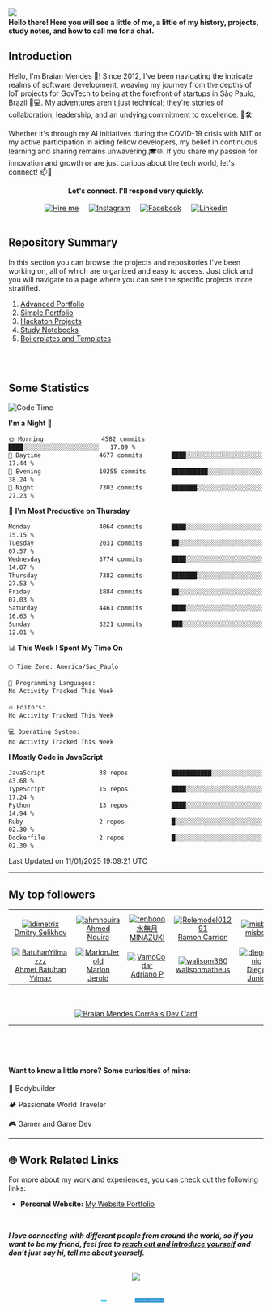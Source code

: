 <!-- SECTION 01: BANNER -->
<img src="https://capsule-render.vercel.app/api?type=waving&color=timeGradient&height=250&section=header&text=Braian%20Mendes&fontSize=70&fontAlignY=35&desc=Full-Stack%20Software%20Developer/Engineer&descAlignY=50" />
     	
<!-- ## Table of Contents -->
<div>
<b>Hello there! Here you will see a little of me, a little of my history, projects, study notes, and how to call me for a chat.</b>
<br/>
	 
<!-- 1. [About Me](#introduction)
2. [Skills](#skills)
3. [Experience](#experience)
4. [Education](#education)
5. [Certifications](#certifications)
6. [Achievements](#achievements)
7. [Hobbies & Interests](#hobbies-interests)
8. [Contact](#contact) 
-->

## Introduction
Hello, I'm Braian Mendes 👋! Since 2012, I've been navigating the intricate realms of software development, weaving my journey from the depths of IoT projects for GovTech to being at the forefront of startups in São Paulo, Brazil 🌆💻. My adventures aren't just technical; they're stories of collaboration, leadership, and an undying commitment to excellence. 🚀🛠️

Whether it's through my AI initiatives during the COVID-19 crisis with MIT or my active participation in aiding fellow developers, my belief in continuous learning and sharing remains unwavering 🎓🌐. If you share my passion for innovation and growth or are just curious about the tech world, let's connect! 📫🙌
    
<div align="center"><b>Let's connect. I'll respond very quickly.</b></div>
	
<br/>
	
<div align="center" style="display: flex; align-items: center; justify-content: center;">
  <a href="https://api.whatsapp.com/send?phone=5537991512954">
    <img style="display: block; margin: 0 10px; width: auto; height: 35px;" src="https://img.shields.io/badge/-Hire%20me-blue?style=for-the-badge" alt="Hire me">
  </a>
  <a href="https://www.instagram.com/uaibraian/">
    <img style="display: block; margin: 0 10px; width: auto; height: 35px;" src="https://img.shields.io/badge/-Instagram-black?style=for-the-badge" alt="Instagram">
  </a>
  <a href="https://www.facebook.com/braianmtech">
    <img style="display: block; margin: 0 10px; width: auto; height: 35px;" src="https://img.shields.io/badge/-Facebook-%231877F2?style=for-the-badge" alt="Facebook">
  </a>
  <a href="https://www.linkedin.com/in/braianmendes/">
    <img style="display: block; margin: 0 10px; width: auto; height: 35px;" src="https://img.shields.io/badge/-Linkedin-%230A66C2?style=for-the-badge" alt="Linkedin">
  </a>
</div>  

<!-- SECTION 03: SUMMARY -->

<h2>Repository Summary</h2>
<p>In this section you can browse the projects and repositories I've been working on, all of which are organized and easy to access. Just click and you will navigate to a page where you can see the specific projects more stratified.</p>
<ol>
	<li><a href="https://github.com/BraianMendes/BraianMendes/blob/master/summary/advanced.md">Advanced Portfolio</a></li>
	<li><a href="https://github.com/BraianMendes/BraianMendes/blob/master/summary/simple.md">Simple Portfolio</a></li>
	<li><a href="https://github.com/BraianMendes/BraianMendes/blob/master/summary/hackaton.md">Hackaton Projects</a></li>
	<li><a href="https://github.com/BraianMendes/BraianMendes/blob/master/summary/study.md">Study Notebooks</a></li>
	<li><a href="https://github.com/BraianMendes/BraianMendes/blob/master/summary/boilerplate.md">Boilerplates and Templates</a></li>
</ol>

<br/>
<br/>
<h2>
Some Statistics
</h2>

<!--START_SECTION:waka-->
![Code Time](http://img.shields.io/badge/Code%20Time-146%20hrs%2015%20mins-blue)

**I'm a Night 🦉** 

```text
🌞 Morning                4582 commits        ████░░░░░░░░░░░░░░░░░░░░░   17.09 % 
🌆 Daytime                4677 commits        ████░░░░░░░░░░░░░░░░░░░░░   17.44 % 
🌃 Evening                10255 commits       ██████████░░░░░░░░░░░░░░░   38.24 % 
🌙 Night                  7303 commits        ███████░░░░░░░░░░░░░░░░░░   27.23 % 
```
📅 **I'm Most Productive on Thursday** 

```text
Monday                   4064 commits        ████░░░░░░░░░░░░░░░░░░░░░   15.15 % 
Tuesday                  2031 commits        ██░░░░░░░░░░░░░░░░░░░░░░░   07.57 % 
Wednesday                3774 commits        ████░░░░░░░░░░░░░░░░░░░░░   14.07 % 
Thursday                 7382 commits        ███████░░░░░░░░░░░░░░░░░░   27.53 % 
Friday                   1884 commits        ██░░░░░░░░░░░░░░░░░░░░░░░   07.03 % 
Saturday                 4461 commits        ████░░░░░░░░░░░░░░░░░░░░░   16.63 % 
Sunday                   3221 commits        ███░░░░░░░░░░░░░░░░░░░░░░   12.01 % 
```


📊 **This Week I Spent My Time On** 

```text
🕑︎ Time Zone: America/Sao_Paulo

💬 Programming Languages: 
No Activity Tracked This Week

🔥 Editors: 
No Activity Tracked This Week

💻 Operating System: 
No Activity Tracked This Week
```

**I Mostly Code in JavaScript** 

```text
JavaScript               38 repos            ███████████░░░░░░░░░░░░░░   43.68 % 
TypeScript               15 repos            ████░░░░░░░░░░░░░░░░░░░░░   17.24 % 
Python                   13 repos            ████░░░░░░░░░░░░░░░░░░░░░   14.94 % 
Ruby                     2 repos             █░░░░░░░░░░░░░░░░░░░░░░░░   02.30 % 
Dockerfile               2 repos             █░░░░░░░░░░░░░░░░░░░░░░░░   02.30 % 
```




 Last Updated on 11/01/2025 19:09:21 UTC
<!--END_SECTION:waka-->

<!-- ![Braian Mendes's GitHub Stats](https://github-readme-stats.vercel.app/api?username=BraianMendes&show_icons=true&title_color=fff&icon_color=79ff97&text_color=9f9f9f&bg_color=151515) -->

---

<h2> My top followers  </h2>
<!--START_SECTION:top-followers-->
<table>
  <tr>
    <td align="center">  
      <a href="https://github.com/idimetrix">  
        <img src="https://avatars2.githubusercontent.com/u/6536323" width="100px;" alt="idimetrix"/>  
      </a>  
      <br />  
      <a href="https://github.com/idimetrix">Dmitry Selikhov</a>  
    </td>  
    <td align="center">  
      <a href="https://github.com/ahmnouira">  
        <img src="https://avatars2.githubusercontent.com/u/31603793" width="100px;" alt="ahmnouira"/>  
      </a>  
      <br />  
      <a href="https://github.com/ahmnouira">Ahmed Nouira</a>  
    </td>  
    <td align="center">  
      <a href="https://github.com/renbooo">  
        <img src="https://avatars2.githubusercontent.com/u/16249870" width="100px;" alt="renbooo"/>  
      </a>  
      <br />  
      <a href="https://github.com/renbooo">水無月 MINAZUKI</a>  
    </td>  
    <td align="center">  
      <a href="https://github.com/Rolemodel01291">  
        <img src="https://avatars2.githubusercontent.com/u/84802341" width="100px;" alt="Rolemodel01291"/>  
      </a>  
      <br />  
      <a href="https://github.com/Rolemodel01291">Ramon Carrion</a>  
    </td>  
    <td align="center">  
      <a href="https://github.com/misbot">  
        <img src="https://avatars2.githubusercontent.com/u/57812173" width="100px;" alt="misbot"/>  
      </a>  
      <br />  
      <a href="https://github.com/misbot">misbot</a>  
    </td>  
    <td align="center">  
      <a href="https://github.com/viniciusfinger">  
        <img src="https://avatars2.githubusercontent.com/u/51798742" width="100px;" alt="viniciusfinger"/>  
      </a>  
      <br />  
      <a href="https://github.com/viniciusfinger">Vinicius Finger</a>  
    </td>  
    <td align="center">  
      <a href="https://github.com/Oucema90">  
        <img src="https://avatars2.githubusercontent.com/u/6604864" width="100px;" alt="Oucema90"/>  
      </a>  
      <br />  
      <a href="https://github.com/Oucema90">Oucema Zitoun</a>  
    </td>  
  </tr>
  <tr>
    <td align="center">  
      <a href="https://github.com/BatuhanYilmazzz">  
        <img src="https://avatars2.githubusercontent.com/u/54447779" width="100px;" alt="BatuhanYilmazzz"/>  
      </a>  
      <br />  
      <a href="https://github.com/BatuhanYilmazzz">Ahmet Batuhan Yılmaz</a>  
    </td>  
    <td align="center">  
      <a href="https://github.com/MarlonJerold">  
        <img src="https://avatars2.githubusercontent.com/u/63025001" width="100px;" alt="MarlonJerold"/>  
      </a>  
      <br />  
      <a href="https://github.com/MarlonJerold">Marlon Jerold</a>  
    </td>  
    <td align="center">  
      <a href="https://github.com/VamoCodar">  
        <img src="https://avatars2.githubusercontent.com/u/51723157" width="100px;" alt="VamoCodar"/>  
      </a>  
      <br />  
      <a href="https://github.com/VamoCodar">Adriano P</a>  
    </td>  
    <td align="center">  
      <a href="https://github.com/walisom360">  
        <img src="https://avatars2.githubusercontent.com/u/45033721" width="100px;" alt="walisom360"/>  
      </a>  
      <br />  
      <a href="https://github.com/walisom360">walisonmatheus</a>  
    </td>  
    <td align="center">  
      <a href="https://github.com/diegojunio">  
        <img src="https://avatars2.githubusercontent.com/u/18354403" width="100px;" alt="diegojunio"/>  
      </a>  
      <br />  
      <a href="https://github.com/diegojunio">Diego Junio</a>  
    </td>  
    <td align="center">  
      <a href="https://github.com/develophardware">  
        <img src="https://avatars2.githubusercontent.com/u/41173170" width="100px;" alt="develophardware"/>  
      </a>  
      <br />  
      <a href="https://github.com/develophardware">Paulo Rodrigues</a>  
    </td>  
    <td align="center">  
      <a href="https://github.com/themisska">  
        <img src="https://avatars2.githubusercontent.com/u/85758424" width="100px;" alt="themisska"/>  
      </a>  
      <br />  
      <a href="https://github.com/themisska">MissKatiann</a>  
    </td>  
  </tr>
</table>
<!--END_SECTION:top-followers-->

<br>
<br>

<div  align="center" style="display: flex;  align-items: center;  justify-content: center;" >
<a href="https://app.daily.dev/BraianMendes"><img src="https://api.daily.dev/devcards/1de7b7effad6466f9d2b83be22810ff0.png?r=8l3" width="400" alt="Braian Mendes Corrêa's Dev Card"/></a>
</div>

---

<h4 style="margin-top: 5rem">
Want to know a little more? Some curiosities of mine:
</h4>

:apple: Bodybuilder

:camping: Passionate World Traveler

:video_game: Gamer and Game Dev

---
	
## 🌐 Work Related Links
For more about my work and experiences, you can check out the following links:

<!-- - **Personal Blog:** [Your Blog Name](URL) -->
- **Personal Website:** [My Website Portfolio](www.braian.tech)
<!-- # - **Dribbble:** [Your Dribbble Profile](URL) -->
<!-- # - **Behance:** [Your Behance Profile](URL) -->
<!-- # - **Medium:** [Your Medium Profile](URL) -->

	
<br>
<em><b><p> I love connecting with different people from around the world, so if you want to be my friend, feel free to <a href="https://twitter.com/braian_dev">reach out and introduce yourself</a> and don’t just say hi, tell me about yourself. </p></b></em>
<br>	
	
<div  align="center" style="display: flex;  align-items: center;  justify-content: center;" >
<img src="https://media.giphy.com/media/26FmQ6EOvLxp6cWyY/giphy.gif" style="margin: 0 auto" align="center">
</div>

<br>
<br>	

<div  align="center" style="display: flex;  align-items: center;  justify-content: center;" >
<a href="https://api.whatsapp.com/send?phone=5537991512954">  
<img 
    style="display: block; 
           margin-left: auto;
           margin-right: auto;
           width: 20%;
	   max-height: 20px"
    src="https://github.com/BraianMendes/BraianMendes/blob/master/src/assets/hire-me!.svg" 
    alt="Hire me">
</img>
</a>
<a href="https://www.braian.tech">  
<img 
    style="display: block; 
           margin-left: auto;
           margin-right: auto;
           width: 46%;
	   max-height: 20px"
    src="https://github.com/BraianMendes/BraianMendes/blob/master/src/assets/-my-www-portfolio.svg" 
    alt="My Portfolio">
</img>
</a>
</div>

<!-- Notes

Engenheiro de software apaixonado por inovação. Foco em desenvolvimento web e mobile. Também desenvolvedor de IA, IoT e Blockchain. Codando desde 2012. Desde então tenho dedicado todo o meu tempo a constante aprendizado e evolução. Atualmente iniciei cursos superiores de cibersegurança e desenvolvimento de blockchain. Eu me posiciono como um engenheiro de soluções digitais não preso a uma
linguagem ou tecnologia. Um apaixonado por inovação e impacto através de novas tecnologias, vivo para isso e respiro o dia inteiro, todos os dias, em todas semanas do ano. 

Onde pode conhecer meu portfólio
* Github: https://github.com/BraianMendes
* Site pessoal: www.braian.tech

Outras plataformas onde pode me encontrar e conhecer meu trabalho
* HackerRank: https://www.hackerrank.com/BraianMendes
* Leetcode: https://leetcode.com/BraianMendes/
* Topcoder: https://www.topcoder.com/members/BraianMendes
* HackerEarth: https://www.hackerearth.com/@00.braian.dev
* GeeksForGeeks: https://auth.geeksforgeeks.org/user/00braiandev/
* Codewars: https://www.codewars.com/users/BraianMendes
* Coderbyte: https://coderbyte.com/profile/BraianMendes
* Codesignal: https://app.codesignal.com/profile/braianmendes
* CodeChef: https://www.codechef.com/users/braianmendes
* Codersrank: https://profile.codersrank.io/user/braianmendes

Saving the world one algorith at a time!

-->
